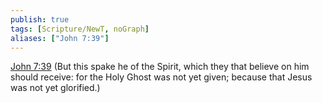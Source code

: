 ```yaml
---
publish: true
tags: [Scripture/NewT, noGraph]
aliases: ["John 7:39"]
---
```

[John 7:39](https://churchofjesuschrist.org/study/scriptures/nt/john/7?lang=eng&id=p39#p39) (But this spake he of the Spirit, which they that believe on him should receive: for the Holy Ghost was not yet given; because that Jesus was not yet glorified.)
